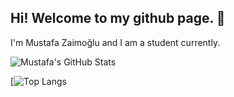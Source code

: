 ## Hi! Welcome to my github page. 👋

I'm Mustafa Zaimoğlu and I am a student currently.

![Mustafa's GitHub Stats](https://github-readme-stats.vercel.app/api?username=mustafazaimoglu&show_icons=true)

[![Top Langs](https://github-readme-stats.vercel.app/api/top-langs/?username=mustafazaimoglu)

<!--
**mustafazaimoglu/mustafazaimoglu** is a ✨ _special_ ✨ repository because its `README.md` (this file) appears on your GitHub profile.

Here are some ideas to get you started:

- 🔭 I’m currently working on ...
- 🌱 I’m currently learning ...
- 👯 I’m looking to collaborate on ...
- 🤔 I’m looking for help with ...
- 💬 Ask me about ...
- 📫 How to reach me: ...
- 😄 Pronouns: ...
- ⚡ Fun fact: ...
-->
